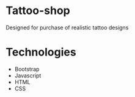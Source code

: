 # Tattoo-shop

Designed for purchase of realistic tattoo designs

# Technologies

* Bootstrap
* Javascript
* HTML
* CSS
